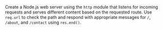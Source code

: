 Create a Node.js web server using the `http` module that listens for incoming requests and serves different content based on the requested route. Use `req.url` to check the path and respond with appropriate messages for `/`, `/about`, and `/contact` using `res.end()`.
